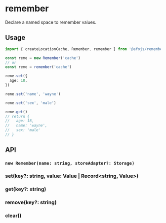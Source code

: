# remember

Declare a named space to remember values.

## Usage

```ts
import { createLocationCache, Remember, remember } from '@afojs/remember'

const reme = new Remember('cache')
// or
const reme = remember('cache')

reme.set({
  age: 18,
})

reme.set('name', 'wayne')

reme.set('sex', 'male')

reme.get()
// return {
//   age: 18,
//   name: 'wayne',
//   sex: 'male'
// }
```

## API

### `new Remember(name: string, storeAdapter?: Storage)`

### set(key?: string, value: Value | Record<string, Value>)

### get(key?: string)

### remove(key?: string)

### clear()
